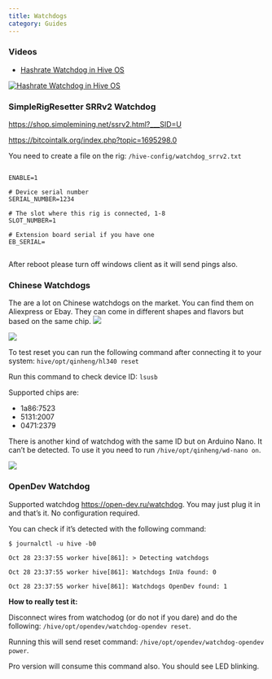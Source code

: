 ```yaml
---
title: Watchdogs
category: Guides
---
```


### Videos
- <a href="https://www.youtube.com/watch?v=6wPnq1Is6mA">Hashrate Watchdog in Hive OS</a>

<a href="http://www.youtube.com/watch?feature=player_embedded&v=6wPnq1Is6mA
" target="_blank"><img src="http://img.youtube.com/vi/6wPnq1Is6mA/0.jpg"
alt="Hashrate Watchdog in Hive OS"></a>

### SimpleRigResetter SRRv2 Watchdog
https://shop.simplemining.net/ssrv2.html?___SID=U

https://bitcointalk.org/index.php?topic=1695298.0

You need to create a file on the rig:
`/hive-config/watchdog_srrv2.txt`
<pre><code>
ENABLE=1

# Device serial number
SERIAL_NUMBER=1234

# The slot where this rig is connected, 1-8
SLOT_NUMBER=1

# Extension board serial if you have one
EB_SERIAL=

</code></pre>
After reboot please turn off windows client as it will send pings also.

### Chinese Watchdogs
The are a lot on Chinese watchdogs on the market. You can find them on Aliexpress or Ebay. They can come in different shapes and flavors but based on the same chip.
<img src="https://forum.hiveos.farm/uploads/default/original/2X/9/9bfddcddf808f2d89c34ce558beaec77255c723c.jpeg">

<img src="https://forum.hiveos.farm/uploads/default/original/2X/b/b9e6090c9f33833ca3e4e3a3561590f9832a8071.jpeg">

To test reset you can run the following command after connecting it to your system: `hive/opt/qinheng/hl340 reset`

Run this command to check device ID: `lsusb`

Supported chips are:

- 1a86:7523
- 5131:2007
- 0471:2379

There is another kind of watchdog with the same ID but on Arduino Nano. It can’t be detected. To use it you need to run `/hive/opt/qinheng/wd-nano on`.

<img src="https://forum.hiveos.farm/uploads/default/original/2X/6/60d77df72b177f246c71d5d7bdf8ef65ae170192.jpeg">

### OpenDev Watchdog
Supported watchdog https://open-dev.ru/watchdog.
You may just plug it in and that’s it. No configuration required.

You can check if it’s detected with the following command:

`$ journalctl -u hive -b0`

`Oct 28 23:37:55 worker hive[861]: > Detecting watchdogs`

`Oct 28 23:37:55 worker hive[861]: Watchdogs InUa found: 0`

`Oct 28 23:37:55 worker hive[861]: Watchdogs OpenDev found: 1`

**How to really test it:**

Disconnect wires from watchodog (or do not if you dare) and do the following: `/hive/opt/opendev/watchdog-opendev reset`.

Running this will send reset command: `/hive/opt/opendev/watchdog-opendev power`.

Pro version will consume this command also.
You should see LED blinking.
